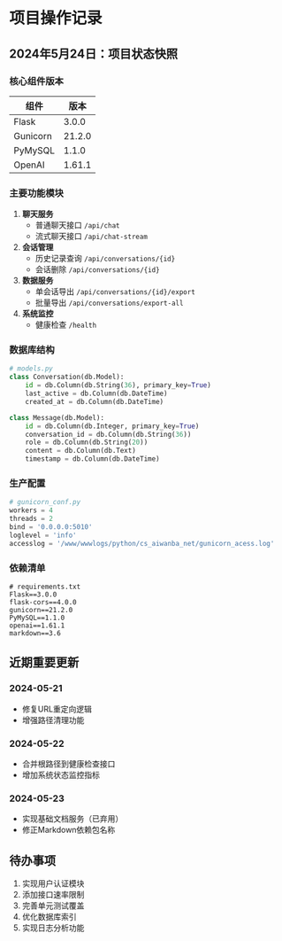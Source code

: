 # 项目操作记录

## 2024年5月24日：项目状态快照

### 核心组件版本
| 组件 | 版本 |
|------|------|
| Flask | 3.0.0 |
| Gunicorn | 21.2.0 |
| PyMySQL | 1.1.0 |
| OpenAI | 1.61.1 |

### 主要功能模块
1. **聊天服务**
   - 普通聊天接口 `/api/chat`
   - 流式聊天接口 `/api/chat-stream`
2. **会话管理**
   - 历史记录查询 `/api/conversations/{id}`
   - 会话删除 `/api/conversations/{id}`
3. **数据服务**
   - 单会话导出 `/api/conversations/{id}/export`
   - 批量导出 `/api/conversations/export-all`
4. **系统监控**
   - 健康检查 `/health`

### 数据库结构
```python
# models.py
class Conversation(db.Model):
    id = db.Column(db.String(36), primary_key=True)
    last_active = db.Column(db.DateTime)
    created_at = db.Column(db.DateTime)

class Message(db.Model):
    id = db.Column(db.Integer, primary_key=True)
    conversation_id = db.Column(db.String(36))
    role = db.Column(db.String(20))
    content = db.Column(db.Text)
    timestamp = db.Column(db.DateTime)
```

### 生产配置
```python
# gunicorn_conf.py
workers = 4
threads = 2
bind = '0.0.0.0:5010'
loglevel = 'info'
accesslog = '/www/wwwlogs/python/cs_aiwanba_net/gunicorn_acess.log'
```

### 依赖清单
```text
# requirements.txt
Flask==3.0.0
flask-cors==4.0.0
gunicorn==21.2.0
PyMySQL==1.1.0
openai==1.61.1
markdown==3.6
```

## 近期重要更新

### 2024-05-21
- 修复URL重定向逻辑
- 增强路径清理功能

### 2024-05-22
- 合并根路径到健康检查接口
- 增加系统状态监控指标

### 2024-05-23
- 实现基础文档服务（已弃用）
- 修正Markdown依赖包名称

## 待办事项
1. 实现用户认证模块
2. 添加接口速率限制
3. 完善单元测试覆盖
4. 优化数据库索引
5. 实现日志分析功能
